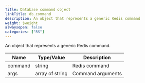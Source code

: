 ```yaml
---
Title: Database command object
linkTitle: db_command
description: An object that represents a generic Redis command
weight: $weight
alwaysopen: false
categories: ["RS"]
---
```


An object that represents a generic Redis command.

| Name | Type/Value | Description |
|------|------------|-------------|
| command | string          | Redis command |
| args    | array of string | Command arguments |
